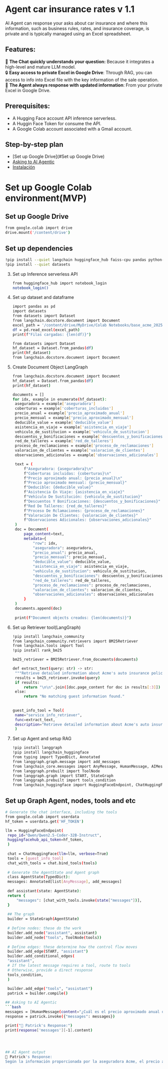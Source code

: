 # Agent car insurance rates v 1.1
AI Agent can response your asks about car insurance and where this information, such as business rules, rates, and insurance coverage, is private and is typically managed using an Excel spreadsheet.

## Features:
🧠 **The Chat quickly understands your question:** Because it integrates a high-level and mature LLM model.  
🔒 **Easy access to private Excel in Google Drive**: Through RAG, you can access to info into Excel file with the key information of the sale operation.  
🔄 **The Agent always response with updated information**: From your private Excel in Google Drive.

## Prerequisites:
- A Hugging Face account API inference serverless.
- A Huggin Face Token for consume the API.
- A Google Colab account associated with a Gmail account.


## Step-by-step plan

- [Set up Google Drive](#Set up Google Drive) 
- [Asking to AI Agentic](#asking-to-ai-agentic)
- [Instalación](#instalación)



# Set up Google Colab environment(MVP)

## Set up Google Drive
```bash
from google.colab import drive
drive.mount('/content/drive')
```

## Set up dependencies
   ```bash
   !pip install --quiet langchain huggingface_hub faiss-cpu pandas python-dotenv
   !pip install --quiet datasets
   ```

3. Set up Inference serverless API
   ```bash
   from huggingface_hub import notebook_login
   notebook_login()

4. Set up dataset and dataframe
   ```bash
   import pandas as pd
   import datasets
   from datasets import Dataset
   from langchain.docstore.document import Document
   excel_path = '/content/drive/MyDrive/Colab Notebooks/base_acme_2025.xlsx'
   df = pd.read_excel(excel_path)
   print(f"Filas cargadas: {len(df)}")
   
   from datasets import Dataset
   hf_dataset = Dataset.from_pandas(df)
   print(hf_dataset)
   from langchain.docstore.document import Document

5. Create Document Object LangGraph
   ```bash
   from langchain.docstore.document import Document
   hf_dataset = Dataset.from_pandas(df)
   print(hf_dataset)
   
   documents = []
   for idx, example in enumerate(hf_dataset):
    aseguradora = example['aseguradora']
    coberturas = example['coberturas_incluidas']
    precio_anual = example['precio_aproximado_anual']
    precio_mensual = example['precio_aproximado_mensual']
    deducible_value = example['deducible_value']
    asistencia_en_viaje = example['asistencia_en_viaje']
    vehiculo_de_sustitucion = example['vehiculo_de_sustitucion']
    descuentos_y_bonificaciones = example['descuentos_y_bonificaciones']
    red_de_talleres = example['red_de_talleres']
    proceso_de_reclamaciones = example['proceso_de_reclamaciones']
    valoracion_de_clientes = example['valoracion_de_clientes']
    observaciones_adicionales = example['observaciones_adicionales']

    text = (
        f"Aseguradora: {aseguradora}\n"
        f"Coberturas incluidas: {coberturas}\n"
        f"Precio aproximado anual: {precio_anual}\n"
        f"Precio aproximado mensual: {precio_mensual}"
        f"Deducible: {deducible_value}"
        f"Asistencia En Viaje: {asistencia_en_viaje}"
        f"Vehículo De Sustitución: {vehiculo_de_sustitucion}"
        f"Descuentos Y Bonificaciones: {descuentos_y_bonificaciones}"
        f"Red De Talleres: {red_de_talleres}"
        f"Proceso De Rclamaciones: {proceso_de_reclamaciones}"
        f"Valoración De Clientes: {valoracion_de_clientes}"
        f"Observaciones Adicionales: {observaciones_adicionales}"
    )
    doc = Document(
        page_content=text,
        metadata={
            "row": idx,
            "aseguradora": aseguradora,
            "precio_anual": precio_anual,
            "precio_mensual": precio_mensual,
            "deducible_value": deducible_value,
            "asistencia_en_viaje": asistencia_en_viaje,
            "vehiculo_de_sustitucion": vehiculo_de_sustitucion,
            "descuentos_y_bonificaciones": descuentos_y_bonificaciones,
            "red_de_talleres": red_de_talleres,
            "proceso_de_reclamaciones": proceso_de_reclamaciones,
            "valoracion_de_clientes": valoracion_de_clientes,
            "observaciones_adicionales": observaciones_adicionales
        }
    )
    documents.append(doc)
    
    print(f"Document objects creados: {len(documents)}")

6. Set up Retriever tool(LangGraph)
   ```bash
   !pip install langchain_community
   from langchain_community.retrievers import BM25Retriever
   from langchain.tools import Tool
   !pip install rank_bm25
   
   bm25_retriever = BM25Retriever.from_documents(documents)
   
   def extract_text(query: str) -> str:
    """Retrieve detailed information about Acme's auto insurance policies."""
    results = bm25_retriever.invoke(query)
    if results:
        return "\n\n".join([doc.page_content for doc in results[:3]])
    else:
        return "No matching guest information found."
        
        
   guest_info_tool = Tool(
    name="service_info_retriever",
    func=extract_text,
    description="Retrieve detailed information about Acme's auto insurance policies."
    )

7. Set up Agent and setup RAG
   ```bash
   !pip install langgraph
   !pip install langchain_huggingface
   from typing import TypedDict, Annotated
   from langgraph.graph.message import add_messages
   from langchain_core.messages import AnyMessage, HumanMessage, AIMessage
   from langgraph.prebuilt import ToolNode
   from langgraph.graph import START, StateGraph
   from langgraph.prebuilt import tools_condition
   from langchain_huggingface import HuggingFaceEndpoint, ChatHuggingFace

## Set up Graph Agent, nodes, tools and etc
   ```bash
   # Generate the chat interface, including the tools
   from google.colab import userdata
   hf_token = userdata.get('HF_TOKEN')
   
   llm = HuggingFaceEndpoint(
    repo_id="Qwen/Qwen2.5-Coder-32B-Instruct",
    huggingfacehub_api_token=hf_token,
    )
    
    chat = ChatHuggingFace(llm=llm, verbose=True)
    tools = [guest_info_tool]
    chat_with_tools = chat.bind_tools(tools)
    
    # Generate the AgentState and Agent graph
    class AgentState(TypedDict):
    messages: Annotated[list[AnyMessage], add_messages]
    
    def assistant(state: AgentState):
    return {
        "messages": [chat_with_tools.invoke(state["messages"])],
    }
    
    ## The graph
    builder = StateGraph(AgentState)
    
    # Define nodes: these do the work
    builder.add_node("assistant", assistant)
    builder.add_node("tools", ToolNode(tools))
    
    # Define edges: these determine how the control flow moves
    builder.add_edge(START, "assistant")
    builder.add_conditional_edges(
    "assistant",
    # If the latest message requires a tool, route to tools
    # Otherwise, provide a direct response
    tools_condition,
    )
    
    builder.add_edge("tools", "assistant")
    patrick = builder.compile()

## Asking to AI Agentic
```bash
   messages = [HumanMessage(content="¿Cuál es el precio aproximado anual de un plan?")]
   response = patrick.invoke({"messages": messages})
   
   print("🎩 Patrick's Response:")
   print(response['messages'][-1].content)




## AI Agent output
🎩 Patrick's Response:
Según la información proporcionada por la aseguradora Acme, el precio aproximado anual de un plan de seguro de autos varía entre $500.000 y $1.103.000, dependiendo del modelo y del deducible elegido.

